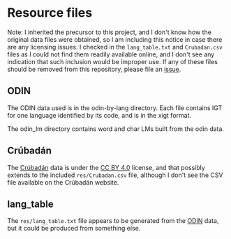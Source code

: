 
# Resource files

Note: I inherited the precursor to this project, and I don't know how
the original data files were obtained, so I am including this notice in
case there are any licensing issues. I checked in the `lang_table.txt`
and `Crubadan.csv` files as I could not find them readily available
online, and I don't see any indication that such inclusion would be
improper use. If any of these files should be removed from this
repository, please file an [issue](https://github.com/xigt/lgid/issues).

## ODIN

The ODIN data used is in the odin-by-lang directory. Each file contains IGT for one language
identified by its code, and is in the xigt format. 

The odin_lm directory contains word and char LMs built from the odin data.

## Crúbadán

The [Crúbadán][] data is under the [CC BY 4.0][] license, and that
possibly extends to the included `res/Crubadan.csv` file, although I
don't see the CSV file available on the Crúbadán website.

## lang_table

The `res/lang_table.txt` file appears to be generated from the [ODIN][]
data, but it could be produced from something else.

[Crúbadán]: http://crubadan.org/
[CC BY 4.0]: https://creativecommons.org/licenses/by/4.0/
[ODIN]: http://depts.washington.edu/uwcl/odin/
